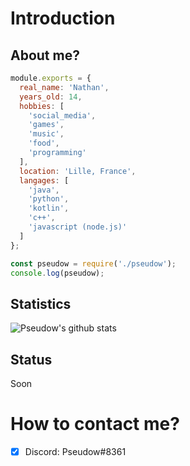 # Introduction
## About me?
```js
module.exports = {
  real_name: 'Nathan',
  years_old: 14,
  hobbies: [
    'social_media',
    'games',
    'music',
    'food',
    'programming'
  ],
  location: 'Lille, France',
  langages: [
    'java',
    'python',
    'kotlin',
    'c++',
    'javascript (node.js)'
  ]
};

const pseudow = require('./pseudow');
console.log(pseudow);
```

## Statistics
![Pseudow's github stats](https://github-readme-stats.vercel.app/api?username=Pseudow&show_icons=true&theme=buefy)

## Status
Soon

# How to contact me?
- [x] Discord: Pseudow#8361
